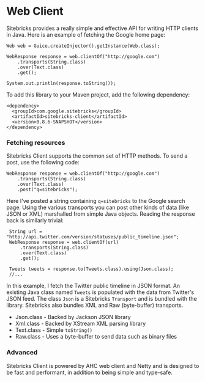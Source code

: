 <meta noindex>

# Web Client

Sitebricks provides a really simple and effective API for writing HTTP clients in Java. Here is an
 example of fetching the Google home page:

    Web web = Guice.createInjector().getInstance(Web.class);

    WebResponse response = web.clientOf("http://google.com")
        .transports(String.class)
        .over(Text.class)
        .get();

    System.out.println(response.toString());

To add this library to your Maven project, add the following dependency:

    <dependency>
      <groupId>com.google.sitebricks</groupId>
      <artifactId>sitebricks-client</artifactId>
      <version>0.8.6-SNAPSHOT</version>
    </dependency>

### Fetching resources

Sitebricks Client supports the common set of HTTP methods. To send a post, use the following code:

    WebResponse response = web.clientOf("http://google.com")
        .transports(String.class)
        .over(Text.class)
        .post("q=sitebricks");

Here I've posted a string containing `q=sitebricks` to the Google search page. Using the various
 transports you can post other kinds of data (like JSON or XML) marshalled from simple Java objects.
 Reading the response back is similarly trivial:

     String url = "http://api.twitter.com/version/statuses/public_timeline.json";
     WebResponse response = web.clientOf(url)
         .transports(String.class)
         .over(Text.class)
         .get();

     Tweets tweets = response.to(Tweets.class).using(Json.class);
     //...

In this example, I fetch the Twitter public timeline in JSON format. An existing Java class named
`Tweets` is populated with the data from Twitter's JSON feed. The class `Json` is a Sitebricks
 `Transport` and is bundled with the library. Sitebricks also bundles XML and Raw (byte-buffer)
transports.

  * Json.class - Backed by Jackson JSON library
  * Xml.class - Backed by XStream XML parsing library
  * Text.class - Simple `toString()`
  * Raw.class - Uses a byte-buffer to send data such as binary files

### Advanced

Sitebricks Client is powered by AHC web client and Netty and is designed to be fast and performant,
in addition to being simple and type-safe.
